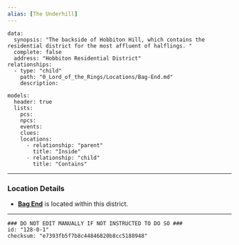```yaml
---
alias: [The Underhill]
---
```

```RpgManagerData
data: 
  synopsis: "The backside of Hobbiton Hill, which contains the residential district for the most affluent of halflings. "
  complete: false
  address: "Hobbiton Residential District"
relationships: 
  - type: "child"
    path: "0_Lord_of_the_Rings/Locations/Bag-End.md"
    description: 
```
```RpgManager
models: 
  header: true
  lists: 
    pcs: 
    npcs: 
    events: 
    clues: 
    locations: 
      - relationship: "parent"
        title: "Inside"
      - relationship: "child"
        title: "Contains"
```
---
### Location Details
 - [**Bag End**](Bag-End.md) is located within this district.

---
```RpgManagerID
### DO NOT EDIT MANUALLY IF NOT INSTRUCTED TO DO SO ###
id: "128-0-1"
checksum: "e7393fb5f7b8c44846820b8cc5188948"
```
